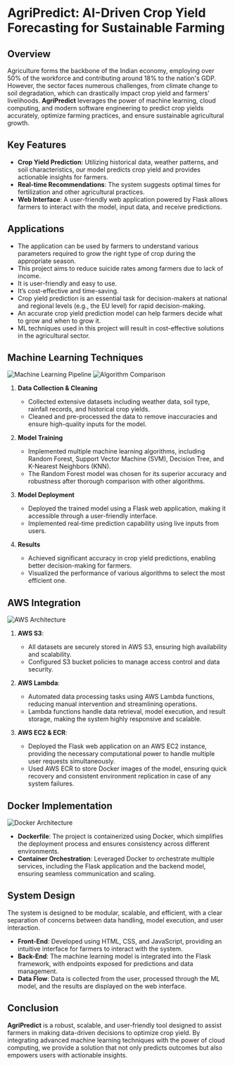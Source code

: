 # AgriPredict: AI-Driven Crop Yield Forecasting for Sustainable Farming

## Overview

Agriculture forms the backbone of the Indian economy, employing over 50% of the workforce and contributing around 18% to the nation's GDP. However, the sector faces numerous challenges, from climate change to soil degradation, which can drastically impact crop yield and farmers' livelihoods. **AgriPredict** leverages the power of machine learning, cloud computing, and modern software engineering to predict crop yields accurately, optimize farming practices, and ensure sustainable agricultural growth.

## Key Features

- **Crop Yield Prediction**: Utilizing historical data, weather patterns, and soil characteristics, our model predicts crop yield and provides actionable insights for farmers.
- **Real-time Recommendations**: The system suggests optimal times for fertilization and other agricultural practices.
- **Web Interface**: A user-friendly web application powered by Flask allows farmers to interact with the model, input data, and receive predictions.

## Applications

- The application can be used by farmers to understand various parameters required to grow the right type of crop during the appropriate season.
- This project aims to reduce suicide rates among farmers due to lack of income.
- It is user-friendly and easy to use.
- It’s cost-effective and time-saving.
- Crop yield prediction is an essential task for decision-makers at national and regional levels (e.g., the EU level) for rapid decision-making.
- An accurate crop yield prediction model can help farmers decide what to grow and when to grow it.
- ML techniques used in this project will result in cost-effective solutions in the agricultural sector.

## Machine Learning Techniques

![Machine Learning Pipeline](images/Picture3.png)
![Algorithm Comparison](images/Picture5.png)

1. **Data Collection & Cleaning**
   - Collected extensive datasets including weather data, soil type, rainfall records, and historical crop yields.
   - Cleaned and pre-processed the data to remove inaccuracies and ensure high-quality inputs for the model.

2. **Model Training**
   - Implemented multiple machine learning algorithms, including Random Forest, Support Vector Machine (SVM), Decision Tree, and K-Nearest Neighbors (KNN).
   - The Random Forest model was chosen for its superior accuracy and robustness after thorough comparison with other algorithms.

3. **Model Deployment**
   - Deployed the trained model using a Flask web application, making it accessible through a user-friendly interface.
   - Implemented real-time prediction capability using live inputs from users.

4. **Results**
   - Achieved significant accuracy in crop yield predictions, enabling better decision-making for farmers.
   - Visualized the performance of various algorithms to select the most efficient one.

## AWS Integration

![AWS Architecture](images/Picture1.png)

1. **AWS S3**: 
   - All datasets are securely stored in AWS S3, ensuring high availability and scalability.
   - Configured S3 bucket policies to manage access control and data security.

2. **AWS Lambda**:
   - Automated data processing tasks using AWS Lambda functions, reducing manual intervention and streamlining operations.
   - Lambda functions handle data retrieval, model execution, and result storage, making the system highly responsive and scalable.

3. **AWS EC2 & ECR**:
   - Deployed the Flask web application on an AWS EC2 instance, providing the necessary computational power to handle multiple user requests simultaneously.
   - Used AWS ECR to store Docker images of the model, ensuring quick recovery and consistent environment replication in case of any system failures.

## Docker Implementation

![Docker Architecture](images/Picture2.png)

- **Dockerfile**: The project is containerized using Docker, which simplifies the deployment process and ensures consistency across different environments.
- **Container Orchestration**: Leveraged Docker to orchestrate multiple services, including the Flask application and the backend model, ensuring seamless communication and scaling.

## System Design

The system is designed to be modular, scalable, and efficient, with a clear separation of concerns between data handling, model execution, and user interaction.

- **Front-End**: Developed using HTML, CSS, and JavaScript, providing an intuitive interface for farmers to interact with the system.
- **Back-End**: The machine learning model is integrated into the Flask framework, with endpoints exposed for predictions and data management.
- **Data Flow**: Data is collected from the user, processed through the ML model, and the results are displayed on the web interface.

## Conclusion

**AgriPredict** is a robust, scalable, and user-friendly tool designed to assist farmers in making data-driven decisions to optimize crop yield. By integrating advanced machine learning techniques with the power of cloud computing, we provide a solution that not only predicts outcomes but also empowers users with actionable insights.
